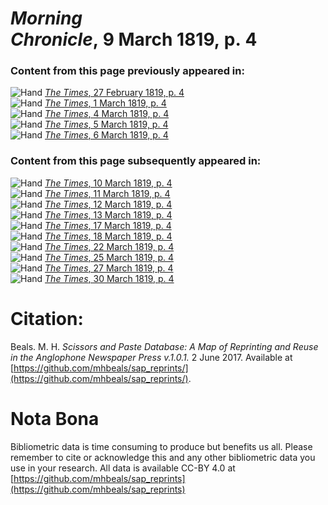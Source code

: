 # *Morning Chronicle*, 9 March 1819, p. 4  
  
### Content from this page previously appeared in:  
![Hand](http://scissorsandpaste.net/wp-content/uploads/2017/06/smallhandpointer.png) [*The Times*, 27 February 1819, p. 4](https://mhbeals.github.io/sap_html/The-Times/The-Times-27-February-1819-p-4)  
![Hand](http://scissorsandpaste.net/wp-content/uploads/2017/06/smallhandpointer.png) [*The Times*, 1 March 1819, p. 4](https://mhbeals.github.io/sap_html/The-Times/The-Times-1-March-1819-p-4)  
![Hand](http://scissorsandpaste.net/wp-content/uploads/2017/06/smallhandpointer.png) [*The Times*, 4 March 1819, p. 4](https://mhbeals.github.io/sap_html/The-Times/The-Times-4-March-1819-p-4)  
![Hand](http://scissorsandpaste.net/wp-content/uploads/2017/06/smallhandpointer.png) [*The Times*, 5 March 1819, p. 4](https://mhbeals.github.io/sap_html/The-Times/The-Times-5-March-1819-p-4)  
![Hand](http://scissorsandpaste.net/wp-content/uploads/2017/06/smallhandpointer.png) [*The Times*, 6 March 1819, p. 4](https://mhbeals.github.io/sap_html/The-Times/The-Times-6-March-1819-p-4)  
  
### Content from this page subsequently appeared in:  
![Hand](http://scissorsandpaste.net/wp-content/uploads/2017/06/smallhandpointer.png) [*The Times*, 10 March 1819, p. 4](https://mhbeals.github.io/sap_html/The-Times/The-Times-10-March-1819-p-4)  
![Hand](http://scissorsandpaste.net/wp-content/uploads/2017/06/smallhandpointer.png) [*The Times*, 11 March 1819, p. 4](https://mhbeals.github.io/sap_html/The-Times/The-Times-11-March-1819-p-4)  
![Hand](http://scissorsandpaste.net/wp-content/uploads/2017/06/smallhandpointer.png) [*The Times*, 12 March 1819, p. 4](https://mhbeals.github.io/sap_html/The-Times/The-Times-12-March-1819-p-4)  
![Hand](http://scissorsandpaste.net/wp-content/uploads/2017/06/smallhandpointer.png) [*The Times*, 13 March 1819, p. 4](https://mhbeals.github.io/sap_html/The-Times/The-Times-13-March-1819-p-4)  
![Hand](http://scissorsandpaste.net/wp-content/uploads/2017/06/smallhandpointer.png) [*The Times*, 17 March 1819, p. 4](https://mhbeals.github.io/sap_html/The-Times/The-Times-17-March-1819-p-4)  
![Hand](http://scissorsandpaste.net/wp-content/uploads/2017/06/smallhandpointer.png) [*The Times*, 18 March 1819, p. 4](https://mhbeals.github.io/sap_html/The-Times/The-Times-18-March-1819-p-4)  
![Hand](http://scissorsandpaste.net/wp-content/uploads/2017/06/smallhandpointer.png) [*The Times*, 22 March 1819, p. 4](https://mhbeals.github.io/sap_html/The-Times/The-Times-22-March-1819-p-4)  
![Hand](http://scissorsandpaste.net/wp-content/uploads/2017/06/smallhandpointer.png) [*The Times*, 25 March 1819, p. 4](https://mhbeals.github.io/sap_html/The-Times/The-Times-25-March-1819-p-4)  
![Hand](http://scissorsandpaste.net/wp-content/uploads/2017/06/smallhandpointer.png) [*The Times*, 27 March 1819, p. 4](https://mhbeals.github.io/sap_html/The-Times/The-Times-27-March-1819-p-4)  
![Hand](http://scissorsandpaste.net/wp-content/uploads/2017/06/smallhandpointer.png) [*The Times*, 30 March 1819, p. 4](https://mhbeals.github.io/sap_html/The-Times/The-Times-30-March-1819-p-4)  


# Citation: 

Beals. M. H. *Scissors and Paste Database: A Map of Reprinting and Reuse in the Anglophone Newspaper Press v.1.0.1.* 2 June 2017. Available at [https://github.com/mhbeals/sap_reprints/](https://github.com/mhbeals/sap_reprints/). 

# Nota Bona

Bibliometric data is time consuming to produce but benefits us all. Please remember to cite or acknowledge this and any other bibliometric data you use in your research. All data is available CC-BY 4.0 at [https://github.com/mhbeals/sap_reprints](https://github.com/mhbeals/sap_reprints)